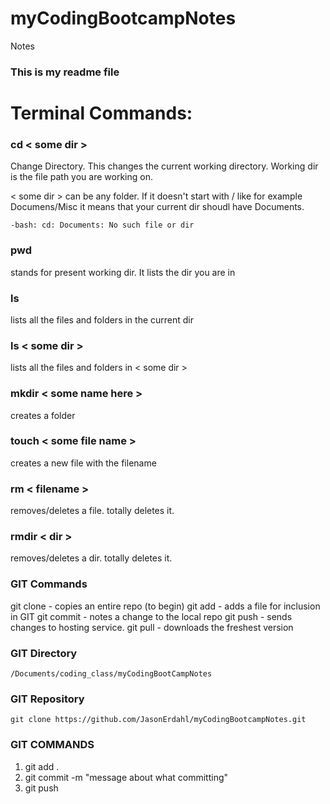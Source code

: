 # myCodingBootcampNotes
Notes

### This is my readme file

# Terminal Commands:

### cd < some dir >
Change Directory. This changes the current working directory. Working dir is the file path you are working on.

< some dir > can be any folder. If it doesn't start with / like for example Documens/Misc it means that your current dir shoudl have Documents.

`-bash: cd: Documents: No such file or dir
`

### pwd
stands for present working dir. It lists the dir you are in

### ls
lists all the files and folders in the current dir

### ls < some dir >
lists all the files and folders in < some dir >

### mkdir < some name here >
creates a folder

### touch < some file name >
creates a new file with the filename

### rm < filename >
removes/deletes a file. totally deletes it.

### rmdir < dir >
removes/deletes a dir. totally deletes it.

### GIT Commands
git clone  - copies an entire repo (to begin)
git add     - adds a file for inclusion in GIT
git commit  - notes a change to the local repo
git push    - sends changes to hosting service.
git pull    - downloads the freshest version

### GIT Directory
    /Documents/coding_class/myCodingBootCampNotes

### GIT Repository
    git clone https://github.com/JasonErdahl/myCodingBootcampNotes.git
    
### GIT COMMANDS
1. git add .
2. git commit -m "message about what committing"
3. git push